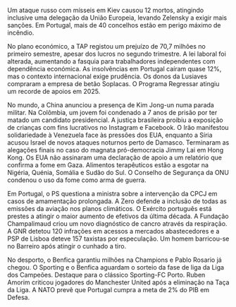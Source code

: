 Um ataque russo com mísseis em Kiev causou 12 mortos, atingindo inclusive uma delegação da União Europeia, levando Zelensky a exigir mais sanções. Em Portugal, mais de 40 concelhos estão em perigo máximo de incêndio.

No plano económico, a TAP registou um prejuízo de 70,7 milhões no primeiro semestre, apesar dos lucros no segundo trimestre. A lei laboral foi alterada, aumentando a fasquia para trabalhadores independentes com dependência económica. As insolvências em Portugal caíram quase 12%, mas o contexto internacional exige prudência. Os donos da Lusiaves compraram a empresa de betão Soplacas. O Programa Regressar atingiu um recorde de apoios em 2025.

No mundo, a China anunciou a presença de Kim Jong-un numa parada militar. Na Colômbia, um jovem foi condenado a 7 anos de prisão por ter matado um candidato presidencial. A justiça brasileira proibiu a exposição de crianças com fins lucrativos no Instagram e Facebook. O Irão manifestou solidariedade à Venezuela face às pressões dos EUA, enquanto a Síria acusou Israel de novos ataques noturnos perto de Damasco. Terminaram as alegações finais no caso do magnata pró-democracia Jimmy Lai em Hong Kong. Os EUA não assinaram uma declaração de apoio a um relatório que confirma a fome em Gaza. Alimentos terapêuticos estão a esgotar na Nigéria, Quénia, Somália e Sudão do Sul. O Conselho de Segurança da ONU condenou o uso da fome como arma de guerra.

Em Portugal, o PS questiona a ministra sobre a intervenção da CPCJ em casos de amamentação prolongada. A Zero defende a inclusão de todas as emissões da aviação nos planos climáticos. O Exército português está prestes a atingir o maior aumento de efetivos da última década. A Fundação Champalimaud criou um novo diagnóstico de cancro através da respiração. A GNR detetou 120 infrações em acessos a mercados abastecedores e a PSP de Lisboa deteve 157 taxistas por especulação. Um homem barricou-se no Barreiro após atingir o cunhado a tiro.

No desporto, o Benfica garantiu milhões na Champions e Pablo Rosario já chegou. O Sporting e o Benfica aguardam o sorteio da fase de liga da Liga dos Campeões. Destaque para o clássico Sporting-FC Porto. Ruben Amorim criticou jogadores do Manchester United após a eliminação na Taça da Liga. A NATO prevê que Portugal cumpra a meta de 2% do PIB em Defesa.
